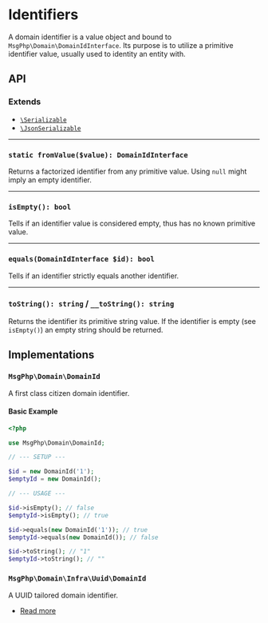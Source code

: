 # Identifiers

A domain identifier is a value object and bound to `MsgPhp\Domain\DomainIdInterface`. Its purpose is to utilize a
primitive identifier value, usually used to identity an entity with.

## API

### Extends

- [`\Serializable`][serializable]
- [`\JsonSerializable`][json-serializable]

---

### `static fromValue($value): DomainIdInterface`

Returns a factorized identifier from any primitive value. Using `null` might imply an empty identifier.

---

### `isEmpty(): bool`

Tells if an identifier value is considered empty, thus has no known primitive value.

---

### `equals(DomainIdInterface $id): bool`

Tells if an identifier strictly equals another identifier.

---

### `toString(): string` / `__toString(): string`

Returns the identifier its primitive string value. If the identifier is empty (see `isEmpty()`) an empty string should
be returned.

## Implementations

### `MsgPhp\Domain\DomainId`

A first class citizen domain identifier.

#### Basic Example

```php
<?php

use MsgPhp\Domain\DomainId;

// --- SETUP ---

$id = new DomainId('1');
$emptyId = new DomainId();

// --- USAGE ---

$id->isEmpty(); // false
$emptyId->isEmpty(); // true

$id->equals(new DomainId('1')); // true
$emptyId->equals(new DomainId()); // false

$id->toString(); // "1"
$emptyId->toString(); // ""
```

### `MsgPhp\Domain\Infra\Uuid\DomainId`

A UUID tailored domain identifier.

- [Read more](../infrastructure/uuid.md#domain-identifier)

[serializable]: https://secure.php.net/serializable
[json-serializable]: https://secure.php.net/jsonserializable
